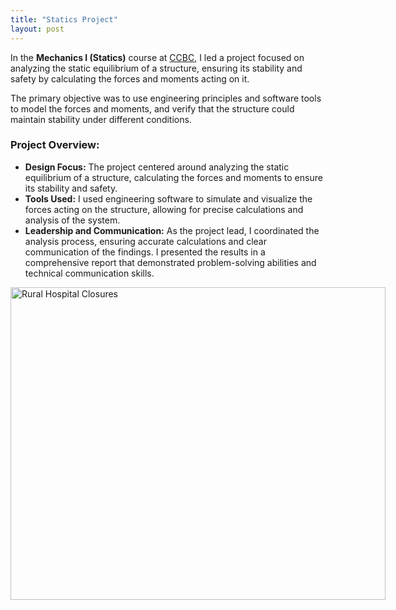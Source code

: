 ```yaml
---
title: "Statics Project"
layout: post
---
```


In the **Mechanics I (Statics)** course at [CCBC](https://www.ccbcmd.edu/Programs-and-Courses-Finder/course/ENSC/111.html), I led a project focused on analyzing the static equilibrium of a structure, ensuring its stability and safety by calculating the forces and moments acting on it.

The primary objective was to use engineering principles and software tools to model the forces and moments, and verify that the structure could maintain stability under different conditions.

### Project Overview:
- **Design Focus:** The project centered around analyzing the static equilibrium of a structure, calculating the forces and moments to ensure its stability and safety.
- **Tools Used:** I used engineering software to simulate and visualize the forces acting on the structure, allowing for precise calculations and analysis of the system.
- **Leadership and Communication:** As the project lead, I coordinated the analysis process, ensuring accurate calculations and clear communication of the findings. I presented the results in a comprehensive report that demonstrated problem-solving abilities and technical communication skills.

<!-- Tableau Embed -->
<div class='tableauPlaceholder' id='viz1740600873387' style='position: relative; width: 600px; height: 500px; margin: auto;'>
    <noscript>
        <a href='#'><img alt='Rural Hospital Closures' src='https:&#47;&#47;public.tableau.com&#47;static&#47;images&#47;Ru&#47;RuralHospitalClosures-ProjectHealthViz&#47;RuralHospitalClosures&#47;1_rss.png' style='border: none; width: 100%; height: auto;' /></a>
    </noscript>
    <object class='tableauViz' style='display:none; width: 100%; height: 100%;'>
        <param name='host_url' value='https%3A%2F%2Fpublic.tableau.com%2F' />
        <param name='embed_code_version' value='3' />
        <param name='site_root' value='' />
        <param name='name' value='RuralHospitalClosures-ProjectHealthViz&#47;RuralHospitalClosures' />
        <param name='tabs' value='no' />
        <param name='toolbar' value='yes' />
        <param name='static_image' value='https:&#47;&#47;public.tableau.com&#47;static&#47;images&#47;Ru&#47;RuralHospitalClosures-ProjectHealthViz&#47;RuralHospitalClosures&#47;1.png' />
        <param name='animate_transition' value='yes' />
        <param name='display_static_image' value='yes' />
        <param name='display_spinner' value='yes' />
        <param name='display_overlay' value='yes' />
        <param name='display_count' value='yes' />
        <param name='language' value='en-US' />
    </object>
</div>
<script type='text/javascript'>
    var divElement = document.getElementById('viz1740600873387');
    var vizElement = divElement.getElementsByTagName('object')[0];
    vizElement.style.width='600px';
    vizElement.style.height='500px';
    var scriptElement = document.createElement('script');
    scriptElement.src = 'https://public.tableau.com/javascripts/api/viz_v1.js';
    vizElement.parentNode.insertBefore(scriptElement, vizElement);
</script>
